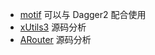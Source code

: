 - [motif](https://github.com/uber/motif) 可以与 Dagger2 配合使用
- [xUtils3](https://github.com/wyouflf/xUtils3/) 源码分析
- [ARouter](https://github.com/alibaba/ARouter) 源码分析
